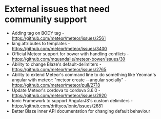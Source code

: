 # External issues that need community support

* Adding tag on BODY tag - https://github.com/meteor/meteor/issues/2561
* lang attributes to templates - https://github.com/meteor/meteor/issues/3400
* Official Meteor support for bower with handling conflicts - https://github.com/mquandalle/meteor-bower/issues/30
* Ability to change Blaze's default-delimiters - https://github.com/meteor/meteor/issues/2765
* Ability to extend Meteor's command line to do something like Yeoman's angular with meteor:    "meteor create --angular socially"  - https://github.com/meteor/meteor/pull/2718
* Update Meteor's cordova to cordova 3.6.0 - https://github.com/meteor/meteor/issues/2920
* Ionic Framework to support AngularJS's custom delimiters - https://github.com/driftyco/ionic/issues/2681
* Better Blaze inner API documentation for changing default behaviour
